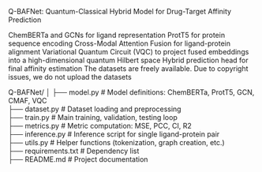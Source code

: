 Q-BAFNet: Quantum-Classical Hybrid Model for Drug-Target Affinity Prediction


ChemBERTa and GCNs for ligand representation
ProtT5 for protein sequence encoding
Cross-Modal Attention Fusion for ligand-protein alignment
Variational Quantum Circuit (VQC) to project fused embeddings into a high-dimensional quantum Hilbert space
Hybrid prediction head for final affinity estimation
The datasets are freely available. Due to copyright issues, we do not upload the datasets

Q-BAFNet/
│
├── model.py             # Model definitions: ChemBERTa, ProtT5, GCN, CMAF, VQC  
├── dataset.py           # Dataset loading and preprocessing  
├── train.py             # Main training, validation, testing loop  
├── metrics.py           # Metric computation: MSE, PCC, CI, R2  
├── inference.py         # Inference script for single ligand-protein pair  
├── utils.py             # Helper functions (tokenization, graph creation, etc.)  
├── requirements.txt     # Dependency list  
├── README.md            # Project documentation  

